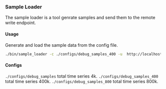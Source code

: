 ### Sample Loader

The sample loader is a tool genrate samples and send them to the remote write endpoint.

#### Usage

Generate and load the sample data from the config file.

```bash
./bin/sample_loader -c ./configs/debug_samples_400 -u  http://localhost:4000/v1/prometheus/write\?db\=public --start-date 2025-03-09T18:00:00+08:00 --end-date 2025-03-09T19:00:00+08:00 --interval 30s  --tick-interval 1s
```

#### Configs
`./configs/debug_samples` total time series 4k.
`./configs/debug_samples_400` total time series 400k.
`./configs/debug_samples_800` total time series 800k.
